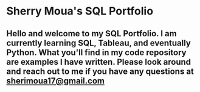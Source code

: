 # Sherry Moua's SQL Portfolio

## Hello and welcome to my SQL Portfolio. I am currently learning SQL, Tableau, and eventually Python. What you'll find in my code repository are examples I have written. Please look around and reach out to me if you have any questions at sherimoua17@gmail.com
